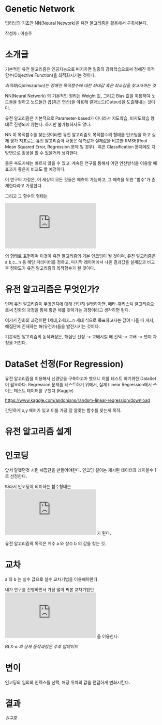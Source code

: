 # Genetic Network
딥러닝의 기초인 NN(Neural Network)을 유전 알고리즘을 활용해서 구축해본다.


작성자 : 이승주

# 소개글

기본적인 유전 알고리즘은 인공지능으로 따지자면 일종의 강화학습으로써 정해진 목적함수(Objective Function)을 최적화시키는 것이다.


*최적화(Optimization)는 정해진 목적함수에 대한 최대값 혹은 최소값을 찾고자하는 것*


NN(Neural Network) 의 기본적인 원리는 Weight 값, 그리고 Bias 값을 이용하여 노드들을 정하고 노드들간 곱(혹은 연산)을 이용해 결과노드(Output)을 도출해내는 것이다.


유전 알고리즘은 기본적으로 Parameter-based가 아니라서 지도학습, 비지도학습 형태로 진행되지 않는다. 하지만 불가능하지도 않다.


NN 이 목적함수를 찾는것이라면 유전 알고리즘도 목적함수의 형태를 인코딩을 하고 실제 평가 지표로는 유전 알고리즘이 내놓은 예측값과 실제값을 비교한 RMSE(Root Mean Squared Error, Regression 문제 일 경우) , 혹은 Classification 문제에도 다방면으로 활용을 할 수 있을거라 생각한다.


물론 속도자체는 빠르지 않을 수 있고, 계속된 연구를 통해서 어떤 연산방식을 이용할 때 효과가 좋은지 비교도 할 예정이다.


이 연구의 가정은, 이 세상의 모든 것들은 예측이 가능하고, 그 예측을 위한 "함수"가 존재한다라고 가정한다.


그리고 그 함수의 형태는


![인코딩 함수](https://latex.codecogs.com/gif.latex?F%28x%29%20%3D%20a*x_1%20&plus;%20b*x_2%20&plus;%20c*x_3%20&plus;%20...&plus;%20n*x_n)

의 형태로 표현하며 이것이 유전 알고리즘의 기본 인코딩이 될 것이며, 유전 알고리즘은 a,b,c...n 등 해당 파라미터를 정하고, 마지막 레이어에서 나온 결과값을 실제값과 비교 후 정확도가 유전 알고리즘의 목적함수가 될 것이다.


# 유전 알고리즘은 무엇인가?


먼저 유전 알고리즘이 무엇인지에 대해 간단히 설명하자면, 메타-휴리스틱 알고리즘으로써 진화의 과정을 통해 좋은 해를 찾아가는 과정이라고 생각하면 된다.


여기서 진화의 과정이란 1세대,2세대...n 세대 식으로 목표하고자는 값이 나올 때 까지, 해집단에 존재하는 해(유전자)들을 발전시키는 것이다.


기본적인 알고리즘의 동작과정은, 해집단 선정 -> 교배시킬 해 선택 -> 교배 -> 변이 과정을 거친다.


# DataSet 선정(For Regression)


유전 알고리즘을 이용해서 신경망을 구축하고자 했으니 이를 테스트 하기위한 DataSet 이 필요하다. 
Regression 문제를 테스트하기 위해서, 실제 Linear Regression에서 쓰이는 테스트 데이터를 구했다.(Kaggle)


https://www.kaggle.com/andonians/random-linear-regression/download 


간단하게 x,y 페어가 있고 이를 가장 잘 알맞는 함수를 찾는게 목적.

# 유전 알고리즘 설계
# 인코딩

앞서 말했던것 처럼 해집단을 만들어야한다. 인코딩 길이는 제시된 데이터의 레이블수 1 로 선정한다.


따라서 인코딩이 의미하는 함수형태는 
![인코딩 함수](https://latex.codecogs.com/gif.latex?F%28x%29%20%3D%20a*x_1%20&plus;%20b) 가 된다.


유전 알고리즘의 목적은 계수 a 와  상수 b 의 값을 찾는 것.

# 교차
a 와 b 는 실수 값으로 실수 교차기법을 이용해야한다.


내가 연구를 진행하면서 가장 많이 써본 교차기법인 ![BLXalpha](https://latex.codecogs.com/gif.latex?BLX-a) 을 이용한다.


*BLX-a 의 상세 동작과정은 추후 업데이트*

# 변이
인코딩의 임의의 인덱스를 선택, 해당 위치의 값을 랜덤하게 변화시킨다.

# 결과

*연구중*
